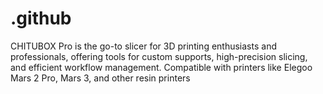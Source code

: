 # .github
CHITUBOX Pro is the go-to slicer for 3D printing enthusiasts and professionals, offering tools for custom supports, high-precision slicing, and efficient workflow management. Compatible with printers like Elegoo Mars 2 Pro, Mars 3, and other resin printers
